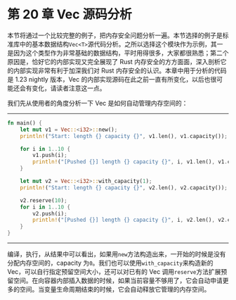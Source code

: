 # 第 20 章 Vec 源码分析

本节将通过一个比较完整的例子，把内存安全问题分析一遍。本节选择的例子是标准库中的基本数据结构`Vec<T>`源代码分析。之所以选择这个模块作为示例，其一是因为这个类型作为非常基础的数据结构，平时用得很多，大家都很熟悉；第二个原因是，恰好它的内部实现又完全展现了 Rust 内存安全的方方面面，深入剖析它的内部实现非常有利于加深我们对 Rust 内存安全的认识。本章中用于分析的代码是 1.23 nightly 版本，Vec 的内部实现源码在此之前一直有所变化，以后也很可能还会有变化，请读者注意这一点。

我们先从使用者的角度分析一下 Vec 是如何自动管理内存空间的：

---

```rust
fn main() {
    let mut v1 = Vec::<i32>::new();
    println!("Start: length {} capacity {}", v1.len(), v1.capacity());

    for i in 1..10 {
        v1.push(i);
        println!("[Pushed {}] length {} capacity {}", i, v1.len(), v1.capacity());
    }

    let mut v2 = Vec::<i32>::with_capacity(1);
    println!("Start: length {} capacity {}", v2.len(), v2.capacity());

    v2.reserve(10);
    for i in 1..10 {
        v2.push(i);
        println!("[Pushed {}] length {} capacity {}", i, v2.len(), v2.capacity());
    }
}
```

---

编译，执行，从结果中可以看出，如果用`new`方法构造出来，一开始的时候是没有分配内存空间的，capacity 为`0`。我们也可以使用`with_capacity`来构造新的 Vec，可以自行指定预留空间大小，还可以对已有的 Vec 调用`reserve`方法扩展预留空间。在向容器内部插入数据的时候，如果当前容量不够用了，它会自动申请更多的空间。当变量生命周期结束的时候，它会自动释放它管理的内存空间。

